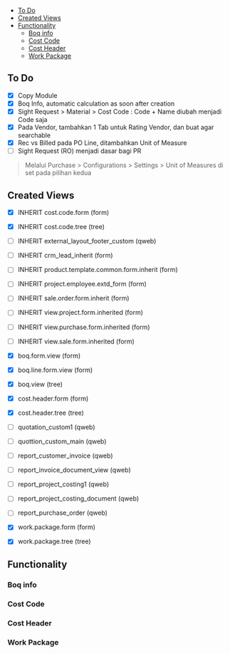 <!-- TOC START min:1 max:3 link:true update:true -->
  - [To Do](#to-do)
  - [Created Views](#created-views)
  - [Functionality](#functionality)
    - [Boq info](#boq-info)
    - [Cost Code](#cost-code)
    - [Cost Header](#cost-header)
    - [Work Package](#work-package)

<!-- TOC END -->


## To Do

- [x] Copy Module
- [x] Boq Info, automatic calculation as soon after creation
- [x] Sight Request > Material > Cost Code : Code + Name diubah menjadi Code saja
- [x] Pada Vendor, tambahkan 1 Tab untuk Rating Vendor, dan buat agar searchable
- [x] Rec vs Billed pada PO Line, ditambahkan Unit of Measure
- [ ] Sight Request (RO) menjadi dasar bagi PR

> Melalui Purchase > Configurations > Settings  > Unit of Measures di set pada pilihan kedua

## Created Views
- [x] INHERIT cost.code.form (form)
- [x] INHERIT cost.code.tree (tree)
- [ ] INHERIT external_layout_footer_custom (qweb)
- [ ] INHERIT crm_lead_inherit (form)
- [ ] INHERIT product.template.common.form.inherit (form)
- [ ] INHERIT project.employee.extd_form (form)
- [ ] INHERIT sale.order.form.inherit (form)
- [ ] INHERIT view.project.form.inherited (form)
- [ ] INHERIT view.purchase.form.inherited (form)
- [ ] INHERIT view.sale.form.inherited (form)
- [x] boq.form.view (form)
- [x] boq.line.form.view (form)
- [x] boq.view (tree)
- [x] cost.header.form (form)
- [x] cost.header.tree (tree)
- [ ] quotation_custom1 (qweb)
- [ ] quottion_custom_main (qweb)
- [ ] report_customer_invoice (qweb)
- [ ] report_invoice_document_view (qweb)
- [ ] report_project_costing1 (qweb)
- [ ] report_project_costing_document (qweb)
- [ ] report_purchase_order (qweb)
- [x] work.package.form (form)
- [x] work.package.tree (tree)


## Functionality

### Boq info



### Cost Code



### Cost Header


### Work Package
